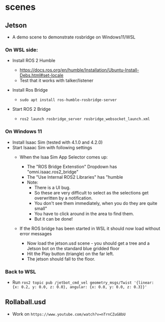 # scenes

## Jetson
- A demo scene to demonstrate rosbridge on Windows11/WSL

### On WSL side:
- Install ROS 2 Humble
    - https://docs.ros.org/en/humble/Installation/Ubuntu-Install-Debs.html#set-locale
    - Test that it works with talker/listener
    
- Install Ros Bridge
    - `sudo apt install ros-humble-rosbridge-server`
    
- Start ROS 2 Bridge
    - `ros2 launch rosbridge_server rosbridge_websocket_launch.xml`
    
 ### On Windows 11
- Install Isaac Sim (tested with 4.1.0 and 4.2.0)
- Start Isaaac Sim with following settings
    - When the Isaa Sim App Selector comes up:
        - The "ROS Bridge Extenstion" Dropdown has "omni.isaac.ros2_bridge"
        - The "Use Internal ROS2 Libraries" has "humble
        - Note: 
           - There is a UI bug. 
           - So these are very difficult to select as the selections get overwritten by a notification. 
           - You don't see them immediately, when you do they are quite small"
           - You have to click around in the area to find them.
           - But it can be done!
               
   -  If the ROS bridge has been started in WSL it should now load without error messages
       - Now load the jetson.usd scene - you should get a tree and a Jetson bot on the standard blue gridded floor
       - Hit the Play button (triangle) on the far left.
       - The jetson should fall to the floor.
     
     
 ### Back to WSL
- Run `ros2 topic pub /jetbot_cmd_vel geometry_msgs/Twist '{linear: {x: 0.2, y: 0.0, z: 0.0}, angular: {x: 0.0, y: 0.0, z: 0.3}}'`
               
           
## Rollaball.usd 
- Work on `https://www.youtube.com/watch?v=nTrnCZuG8bU`
